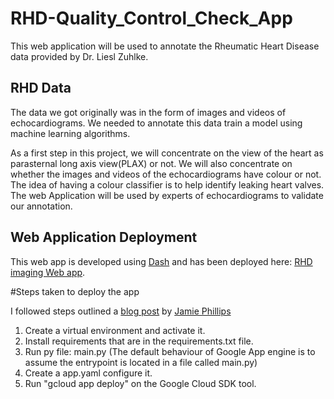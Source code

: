 # RHD-Quality_Control_Check_App
This web application will be used to annotate the Rheumatic Heart Disease data provided by Dr. Liesl Zuhlke.

## RHD Data
The data we got originally was in the form of images and videos of echocardiograms. We needed to annotate this data train a model using machine learning algorithms.

As a first step in this project, we will concentrate on the view of the heart as parasternal long axis view(PLAX) or not. We will also concentrate on whether the images and videos of the echocardiograms have colour or not. The idea of having a colour classifier is to help identify leaking heart valves.
The web Application will be used by experts of echocardiograms to validate our annotation.

## Web Application Deployment
This web app is developed using [Dash](https://dash.plotly.com/) and has been deployed here: [RHD imaging Web app](https://rhd-imaging-325212.uw.r.appspot.com/).

  #Steps taken to deploy the app
  
  I followed steps outlined a [blog post](https://www.phillipsj.net/posts/deploying-dash-to-google-app-engine/) by [Jamie Phillips](https://www.phillipsj.net/)
  
  1. Create a virtual environment and activate it.
  2. Install requirements that are in the requirements.txt file.
  3. Run py file: main.py (The default behaviour of Google App engine is to assume the entrypoint is located in a file called main.py) 
  4. Create a app.yaml configure it.
  5. Run "gcloud app deploy" on the Google Cloud SDK tool.




